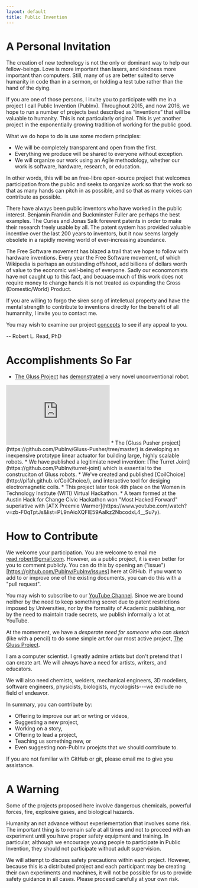 ```yaml
---
layout: default
title: Public Invention
---
```



# A Personal Invitation

The creation of new technology is not the only or dominant way to help our fellow-beings. Love is more important than lasers, and kindness more important than computers. Still, many of us are better suited to serve humanity in code than in a sermon, or holding a test tube rather than the hand of the dying.

If you are one of those persons, I invite you to participate with me in a project I call Public Invention (PubInv). Throughout 2015, and now 2016, we hope to run a number of projects best described as “inventions” that will be valuable to humanity. This is not particularly original. This is yet another project in the exponentially growing tradition of working for the public good.

What we do hope to do is use some modern principles:

* We will be completely transparent and open from the first.
* Everything we produce will be shared to everyone without exception.
* We will organize our work using an Agile methodology, whether our work is software, hardware, research, or education.

In other words, this will be an free-libre open-source project that welcomes participation from the public and seeks to organize work so that the work so that as many hands can pitch in as possible, and so that as many voices can contribute as possible.

There have always been public inventors who have worked in the public interest. Benjamin Franklin and Buckminster Fuller are perhaps the best examples. The Curies and Jonas Salk forewent patents in order to make their research freely usable by all. The patent system has provided valuable incentive over the last 200 years to inventors, but it now seems largely obsolete in a rapidly moving world of ever-increasing abundance.

The Free Software movement has blazed a trail that we hope to follow with hardware inventions. Every year the Free Software movement, of which Wikipedia is perhaps an outstanding offshoot, add billions of dollars worth of value to the economic well-being of everyone. Sadly our economomists have not caught up to this fact, and becuase much of this work does not require money to change hands it is not treated as expanding the Gross (Domestic/World) Product.

If you are willing to forgo the siren song of intelletual property and have the mental strength to contribute to inventions directly for the benefit of all humannity, I invite you to contact me.

You may wish to examine our project [concepts](https://github.com/PubInv/PubInv/tree/master/ideas) to see if any appeal to you.

-- Robert L. Read, PhD

# Accomplishments So Far

* [The Gluss Project](http://pubinv.github.io/gluss/) has [demonstrated](https://www.youtube.com/watch?v=1T8XSMhwKUE) a very novel unconventional robot.
<iframe width="280" height="162" src="https://www.youtube.com/embed/1T8XSMhwKUE" frameborder="0" allowfullscreen></iframe>
* The [Gluss Pusher project](https://github.com/PubInv/Gluss-Pusher/tree/master) is developing an inexpensive prototype linear actuator for building large, highly scalable robots.
* We have published a legitimiate novel invention: [The Turret Joint](https://github.com/PubInv/turret-joint) which is essential to the construciton of Gluss robots.
* We've created and published [CoilChoice](http://pifah.github.io/CoilChoice/), and interactive tool for desiging electromagnetic coils.
* This project later took 4th place on the Women in Technology Institute (WITI) Virtual Hackathon.
* A team formed at the Austin Hack for Change Civic Hackathon won "Most Hacked Forward" superlative with [ATX Preemie Warmer](https://www.youtube.com/watch?v=zb-F0qTptJs&list=PL9nAioXQFlE59Aalkz2NbcodxL4__Su7y).

# How to Contribute

We welcome your participation.  You are welcome to email me <read.robert@gmail.com>.
However, as a public project, it is even better for you to comment publicly.
You can do this by opening an ("issue")[https://github.com/PubInv/PubInv/issues] here at GitHub.  If you want to add to or improve one of the existing documents, you can do this with a "pull request".

You may wish to subscribe to our <a href="https://www.youtube.com/watch?v=1T8XSMhwKUE">YouTube Channel</a>. Since we are bound neither by the need to keep something secret due to patent restrictions imposed by Universities, nor by the formality of Academic publishing, nor by the need to maintain trade secrets, we publish informally a lot at YouTube.


At the momement, we have a *desperate need for someone who can sketch* (like with a pencil) to do some simple art for our most active project, [The Gluss Project](http://pubinv.github.io/gluss/).

I am a computer scientist. I greatly admire artists but don't pretend that I can create art. We will always have a need for artists, writers, and educators.

We will also need chemists, welders, mechanical engineers, 3D modellers, software engineers, physicists, biologists, mycologists---we exclude no field of endeavor.

In summary, you can contribute by:

* Offering to improve our art or wrting or videos,
* Suggesting a new project,
* Working on a story,
* Offering to lead a project,
* Teaching us something new, or
* Even suggesting non-PubInv proejcts that we should contribute to.

If you are not familiar with GitHub or git, please email me to give you assistance.

# A Warning

Some of the projects proposed here involve dangerous chemicals, powerful forces, fire, explosive gases, and biological hazards.

Humanity an not advance without experiementation that involves some risk. The important thing is to remain safe 
at all times and not to proceed with an experiment until you have proper safety equipment and training. In particular,
although we encourage young people to participate in Public Invention, they should not participate without adult supervision.

We will attempt to discuss safety precautions within each project.  However, because this is a distributed project 
and each participant may be creating their own experiments and machines, it will not be possible for us to 
provide safety guidance in all cases.  Please proceed carefully at your own risk.
